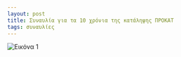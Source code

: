 ```yaml
---
layout: post
title: Συναυλία για τα 10 χρόνια της κατάληψης ΠΡΟΚΑΤ
tags: συναυλίες
---
```


![Εικόνα 1](https://chief.github.io/public/images/lives/18-05-2017.jpg)
